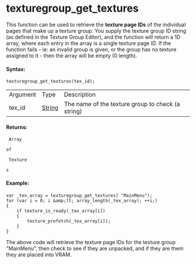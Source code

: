 # texturegroup_get_textures

This function can be used to retrieve the **texture page IDs** of the
individual pages that make up a texture group. You supply the texture
group ID string (as defined in the Texture Group Editor), and the
function will return a 1D array, where each entry in the array is a
single texture page ID. If the function fails - ie: an invalid group is
given, or the group has no texture assigned to it - then the array will
be empty (0 length).

#### Syntax:

``` gml
texturegroup_get_textures(tex_id);
```

|          |                                                                           |                                                   |
|----------|---------------------------------------------------------------------------|---------------------------------------------------|
| Argument | Type                                                                      | Description                                       |
| tex_id   |  [String](../../../../../GameMaker_Language/GML_Overview/Data_Types)  | The name of the texture group to check (a string) |

#### Returns:

``` gml
 Array

of

 Texture

s
```

#### Example:

``` gml
var _tex_array = texturegroup_get_textures( "MainMenu");
for (var i = 0; i &amp;lt; array_length(_tex_array); ++i;)
{
    if texture_is_ready(_tex_array[i])
    {
        texture_prefetch(_tex_array[i]);
    }
}
```

The above code will retrieve the texture page IDs for the texture group
"MainMenu", then check to see if they are unpacked, and if they are them
they are placed into VRAM.
